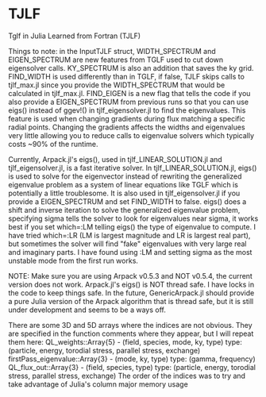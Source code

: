 # TJLF
Tglf in Julia Learned from Fortran (TJLF)

Things to note: in the InputTJLF struct, WIDTH_SPECTRUM and EIGEN_SPECTRUM are new features from TGLF used to cut down eigensolver calls. KY_SPECTRUM is also an addition that saves the ky grid. FIND_WIDTH is used differently than in TGLF, if false, TJLF skips calls to tjlf_max.jl since you provide the WIDTH_SPECTRUM that would be calculated in tjlf_max.jl. FIND_EIGEN is a new flag that tells the code if you also provide a EIGEN_SPECTRUM from previous runs so that you can use eigs() instead of ggev!() in tjlf_eigensolver.jl to find the eigenvalues. This feature is used when changing gradients during flux matching a specific radial points. Changing the gradients affects the widths and eigenvalues very little allowing you to reduce calls to eigenvalue solvers which typically costs ~90% of the runtime.

Currently, Arpack.jl's eigs(), used in tjlf_LINEAR_SOLUTION.jl and tjlf_eigensolver.jl, is a fast iterative solver. In tjlf_LINEAR_SOLUTION.jl, eigs() is used to solve for the eigenvector instead of rewriting the generalized eigenvalue problem as a system of linear equations like TGLF which is potentially a little troublesome. It is also used in tjlf_eigensolver.jl if you provide a EIGEN_SPECTRUM and set FIND_WIDTH to false. eigs() does a shift and inverse iteration to solve the generalized eigenvalue problem, specifying sigma tells the solver to look for eigenvalues near sigma, it works best if you set which=:LM telling eigs() the type of eigenvalue to compute. I have tried which=:LR (LM is largest magnitude and LR is largest real part), but sometimes the solver will find "fake" eigenvalues with very large real and imaginary parts. I have found using :LM and setting sigma as the most unstable mode from the first run works.

NOTE: Make sure you are using Arpack v0.5.3 and NOT v0.5.4, the current version does not work. Arpack.jl's eigs() is NOT thread safe. I have locks in the code to keep things safe. In the future, GenericArpack.jl should provide a pure Julia version of the Arpack algorithm that is thread safe, but it is still under development and seems to be a ways off.

There are some 3D and 5D arrays where the indices are not obvious. They are specified in the function comments where they appear, but I will repeat them here:
QL_weights::Array{5} - (field, species, mode, ky, type)
    type: (particle, energy, torodial stress, parallel stress, exchange)
firstPass_eigenvalue::Array{3} - (mode, ky, type)
    type: (gamma, frequency)
QL_flux_out::Array{3} - (field, species, type)
    type: (particle, energy, torodial stress, parallel stress, exchange)
The order of the indices was to try and take advantage of Julia's column major memory usage